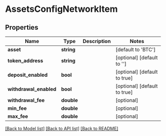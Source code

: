 # AssetsConfigNetworkItem

## Properties
Name | Type | Description | Notes
------------ | ------------- | ------------- | -------------
**asset** | **string** |  | [default to 'BTC']
**token_address** | **string** |  | [optional] [default to '']
**deposit_enabled** | **bool** |  | [optional] [default to true]
**withdrawal_enabled** | **bool** |  | [optional] [default to true]
**withdrawal_fee** | **double** |  | [optional] 
**min_fee** | **double** |  | [optional] 
**max_fee** | **double** |  | [optional] 

[[Back to Model list]](../README.md#documentation-for-models) [[Back to API list]](../README.md#documentation-for-api-endpoints) [[Back to README]](../README.md)


